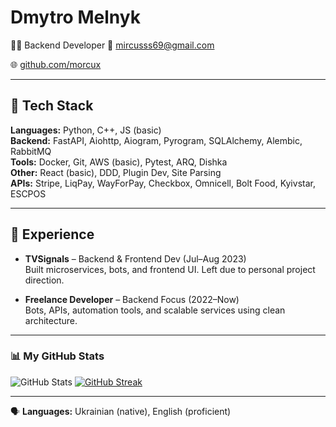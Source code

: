 # Dmytro Melnyk

👨‍💻 Backend Developer
📧 [mircusss69@gmail.com](mailto:mircusss69@gmail.com)

🌐 [github.com/morcux](https://github.com/morcux)

---

## 🚀 Tech Stack

**Languages:** Python, C++, JS (basic)  
**Backend:** FastAPI, Aiohttp, Aiogram, Pyrogram, SQLAlchemy, Alembic, RabbitMQ  
**Tools:** Docker, Git, AWS (basic), Pytest, ARQ, Dishka  
**Other:** React (basic), DDD, Plugin Dev, Site Parsing  
**APIs:** Stripe, LiqPay, WayForPay, Checkbox, Omnicell, Bolt Food, Kyivstar, ESCPOS

---

## 💼 Experience

- **TVSignals** – Backend & Frontend Dev (Jul–Aug 2023)  
  Built microservices, bots, and frontend UI. Left due to personal project direction.

- **Freelance Developer** – Backend Focus (2022–Now)  
  Bots, APIs, automation tools, and scalable services using clean architecture.

---
### 📊 My GitHub Stats

![GitHub Stats](https://github-readme-stats-git-master-morcuxs-projects.vercel.app/api?username=morcux&show_icons=true&count_private=true&theme=gruvbox)
[![GitHub Streak](https://streak-stats.demolab.com?user=morcux&theme=gruvbox)](https://git.io/streak-stats)

---

🗣️ **Languages:** Ukrainian (native), English (proficient)

